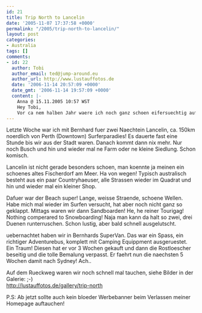 ```yaml
---
id: 21
title: Trip North to Lancelin
date: '2005-11-07 17:37:58 +0000'
permalink: "/2005/trip-north-to-lancelin/"
layout: post
categories:
- Australia
tags: []
comments:
- id: 22
  author: Tobi
  author_email: ted@jump-around.eu
  author_url: http://www.lustauffotos.de
  date: '2006-11-14 20:57:09 +0000'
  date_gmt: '2006-11-14 19:57:09 +0000'
  content: |-
    Anna @ 15.11.2005 10:57 WST
    Hey Tobi,
    Vor ca nem halben Jahr waere ich noch ganz schoen eifersuechtig auf die Bilder geworden ;) Ne nur Spass das sieht echt alles ganz schoen beneidenswert aus. Aber ich kann mich hier auch nicht beklage. War gerade gestern mal wieder am Strand aber hier sind es dann soch nur noch 10 Grad und da laeuft man doch eher in Winterjacke am Strand entlang. Den Bus find ich super genial. Mit so was wuerde ich ja gerne am Ende von einer Kueste zur anderen tuckern. Aber daraus wird dann warscheinlich doch nichts. Ich wuerde mich freuen, mal wieder ein paar Worte von dir zu hoeren. Also wenn du dann doch mal ne Minute hast schreib doch mal.
---
```

Letzte Woche war ich mit Bernhard fuer zwei Naechtein Lancelin, ca. 150km noerdlich von Perth (Downtown) Surferparadies! Es dauerte fast eine Stunde bis wir aus der Stadt waren. Danach kommt dann nix mehr. Nur noch Busch und hin und wieder mal ne Farm oder ne kleine Siedlung. Schon komisch.

Lancelin ist nicht gerade besonders schoen, man koennte ja meinen ein schoenes altes Fischerdorf am Meer. Ha von wegen! Typisch australisch besteht aus ein paar Countryhaeuser, alle Strassen wieder im Quadrat und hin und wieder mal ein kleiner Shop.

Dafuer war der Beach super! Lange, weisse Straende, schoene Wellen. Habe mich mal wieder im Surfen versucht, hat aber noch nicht ganz so geklappt. Mittags waren wir dann Sandboarden! He, he reiner Tourigag! Nothing comperared to Snowboarding! Naja man kann da halt so zwei, drei Duenen runterruschen. Schon lustig, aber bald schnell ausgelutscht.

uebernachtet haben wir in Bernhards SuperVan. Das war ein Spass, ein richtiger Adventurebus, komplett mit Camping Equippment ausgeruestet. Ein Traum! Diesen hat er vor 3 Wochen gekauft und dann die Rostloescher beseitig und die tolle Bemalung verpasst. Er faehrt nun die naechsten 5 Wochen damit nach Sydney! Ach..

Auf dem Rueckweg waren wir noch schnell mal tauchen, siehe Bilder in der Galerie: ;-)  
<http://lustauffotos.de/gallery/trip-north>

P.S: Ab jetzt sollte auch kein bloeder Werbebanner beim Verlassen meiner Homepage auftauchen!